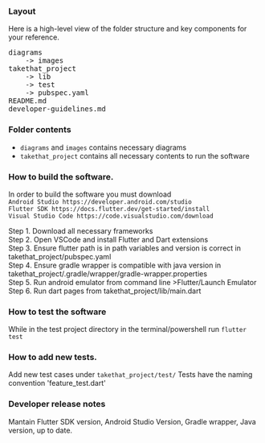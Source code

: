 ### Layout

Here is a high-level view of the folder structure and key components for your reference.
<pre>
diagrams  
    -> images    
takethat_project  
    -> lib  
    -> test  
    -> pubspec.yaml  
README.md  
developer-guidelines.md
</pre>

### Folder contents
- ```diagrams``` and ```images``` contains necessary diagrams
- ```takethat_project``` contains all necessary contents to run the software
  
### How to build the software.
In order to build the software you must download   
```Android Studio https://developer.android.com/studio```  
```Flutter SDK https://docs.flutter.dev/get-started/install```  
```Visual Studio Code https://code.visualstudio.com/download```  

Step 1. Download all necessary frameworks  
Step 2. Open VSCode and install Flutter and Dart extensions  
Step 3. Ensure flutter path is in path variables and version is correct in takethat_project/pubspec.yaml  
Step 4. Ensure gradle wrapper is compatible with java version in takethat_project/.gradle/wrapper/gradle-wrapper.properties  
Step 5. Run android emulator from command line >Flutter/Launch Emulator  
Step 6. Run dart pages from takethat_project/lib/main.dart  

### How to test the software
While in the test project directory in the terminal/powershell run ```flutter test```

### How to add new tests.
Add new test cases under ```takethat_project/test/```
Tests have the naming convention 'feature_test.dart'

### Developer release notes
Mantain Flutter SDK version, Android Studio Version, Gradle wrapper, Java version, up to date.
